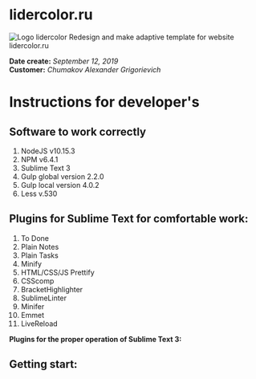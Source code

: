 # lidercolor.ru
<img src="http://lidercolor.ru/res/img/logo_home.gif" alt="Logo lidercolor">
Redesign and make adaptive template for website lidercolor.ru

<b>Date create:</b> <i>September 12, 2019</i> <br>
<b>Customer:</b> <i>Chumakov Alexander Grigorievich</i>

<h1>Instructions for developer's</h1>

<h2>Software to work correctly</h2>
<ol>
  <li>NodeJS v10.15.3</li>  
  <li>NPM v6.4.1</li>  
  <li>Sublime Text 3</li>  
  <li>Gulp global version 2.2.0</li>
  <li>Gulp local version 4.0.2</li>  
  <li>Less v.530</li>
</ol>

<h2>Plugins for Sublime Text for comfortable work:</h2>
<ol>
  <li>To Done</li>
  <li>Plain Notes</li>
  <li>Plain Tasks</li>
  <li>Minify</li>
  <li>HTML/CSS/JS Prettify</li>
  <li>CSScomp</li>
  <li>BracketHighlighter</li>
  <li>SublimeLinter</li>
  <li>Minifer</li>
  <li>Emmet</li>
  <li>LiveReload</li>
</ol>

<b>Plugins for the proper operation of Sublime Text 3:</b>

<h2>Getting start:</h2>
